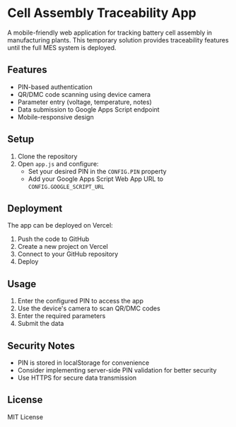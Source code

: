 # Cell Assembly Traceability App

A mobile-friendly web application for tracking battery cell assembly in manufacturing plants. This temporary solution provides traceability features until the full MES system is deployed.

## Features

- PIN-based authentication
- QR/DMC code scanning using device camera
- Parameter entry (voltage, temperature, notes)
- Data submission to Google Apps Script endpoint
- Mobile-responsive design

## Setup

1. Clone the repository
2. Open `app.js` and configure:
   - Set your desired PIN in the `CONFIG.PIN` property
   - Add your Google Apps Script Web App URL to `CONFIG.GOOGLE_SCRIPT_URL`

## Deployment

The app can be deployed on Vercel:
1. Push the code to GitHub
2. Create a new project on Vercel
3. Connect to your GitHub repository
4. Deploy

## Usage

1. Enter the configured PIN to access the app
2. Use the device's camera to scan QR/DMC codes
3. Enter the required parameters
4. Submit the data

## Security Notes

- PIN is stored in localStorage for convenience
- Consider implementing server-side PIN validation for better security
- Use HTTPS for secure data transmission

## License

MIT License 